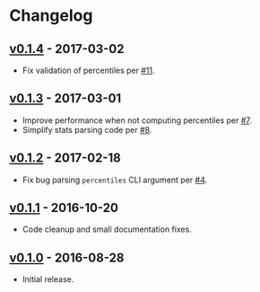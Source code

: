 # Changelog

## [v0.1.4](https://github.com/tshlabs/staccato/tree/0.1.4) - 2017-03-02
* Fix validation of percentiles per [#11](https://github.com/tshlabs/staccato/issues/11).

## [v0.1.3](https://github.com/tshlabs/staccato/tree/0.1.3) - 2017-03-01
* Improve performance when not computing percentiles per [#7](https://github.com/tshlabs/staccato/issues/7).
* Simplify stats parsing code per [#8](https://github.com/tshlabs/staccato/issues/8).

## [v0.1.2](https://github.com/tshlabs/staccato/tree/0.1.2) - 2017-02-18
* Fix bug parsing `percentiles` CLI argument per [#4](https://github.com/tshlabs/staccato/issues/4).

## [v0.1.1](https://github.com/tshlabs/staccato/tree/0.1.1) - 2016-10-20
* Code cleanup and small documentation fixes.

## [v0.1.0](https://github.com/tshlabs/staccato/tree/0.1.0) - 2016-08-28
* Initial release.
